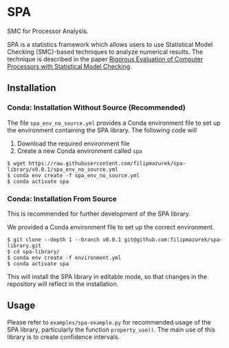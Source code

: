 # SPA

SMC for Processor Analysis.

SPA is a statistics framework which allows users to use Statistical Model Checking (SMC)-based techniques to analyze numerical results. The technique is described in the paper [Rigorous Evaluation of Computer Processors with Statistical Model Checking](https://doi.org/10.1145/3613424.3623785).
## Installation

### Conda: Installation Without Source (Recommended)

The file `spa_env_no_source.yml` provides a Conda environment file to set up the environment containing the SPA 
library. 
The following code will
1. Download the required environment file
2. Create a new Conda environment called `spa`

```shell
$ wget https://raw.githubusercontent.com/filipmazurek/spa-library/v0.0.1/spa_env_no_source.yml
$ conda env create -f spa_env_no_source.yml
$ conda activate spa
```

### Conda: Installation From Source

This is recommended for further development of the SPA library.

We provided a Conda environment file to set up the correct environment.

```shell
$ git clone --depth 1 --branch v0.0.1 git@github.com:filipmazurek/spa-library.git
$ cd spa-library/
$ conda env create -f environment.yml
$ conda activate spa
```

This will install the SPA library in editable mode, so that changes in the repository will reflect in the installation.

## Usage
Please refer to `examples/spa-example.py` for recommended usage of the SPA library, particularly the function `property_use()`. The main use of this library is to create confidence intervals.
